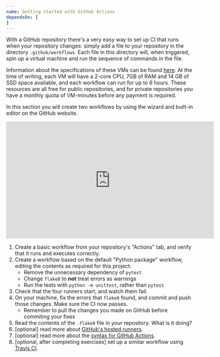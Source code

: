 ```yaml
---
name: Getting started with GitHub Actions
dependsOn: [
]
---
```


With a GitHub repository there's a very easy way to set up CI that runs when your 
repository changes: simply add a file to your repository in the directory 
`.github/workflows`.
Each file in this directory will, when triggered, spin up a virtual machine and run the 
sequence of commands in the file.

Information about the specifications of these VMs can be found 
[here](https://docs.github.com/en/free-pro-team@latest/actions/reference/specifications-for-github-hosted-runners).
At the time of writing, each VM will have a 2-core CPU, 7GB of RAM and 14 GB of SSD 
space available, and each workflow can run for up to 6 hours.
These resources are all free for public repositories, and for private repositories you 
have a monthly quota of VM-minutes before any payment is required.

In this section you will create two workflows by using the wizard and built-in editor on 
the GitHub website.

<iframe width="560" height="315" src="https://www.youtube-nocookie.com/embed/O-91cuGP24U" frameborder="0" allow="accelerometer; autoplay; clipboard-write; encrypted-media; gyroscope; picture-in-picture" allowfullscreen></iframe>

1. Create a basic workflow from your repository's "Actions" tab, and verify that it runs and executes correctly.
1. Create a workflow based on the default "Python package" workflow, editing the contents as required for this project:
   - Remove the unnecessary dependency of `pytest`
   - Change `flake8` to __not__ treat errors as warnings
   - Run the tests with `python -m unittest`, rather than `pytest`
1. Check that the four runners start, and watch them fail.
1. On your machine, fix the errors that `flake8` found, and commit and push those changes. Make sure the CI now passes.
   - Remember to pull the changes you made on GitHub before commiting your fixes
1. Read the contents of the `.flake8` file in your repository. What is it doing?
1. \[optional\] read more about [GitHub's hosted runners](https://docs.github.com/en/free-pro-team@latest/actions/reference/specifications-for-github-hosted-runners).
1. \[optional\] read more about the [syntax for GitHub Actions](https://docs.github.com/en/free-pro-team@latest/actions/reference/workflow-syntax-for-github-actions).
1. \[optional, after completing exercises\] set up a similar workflow using [Travis CI](https://travis-ci.com/).
